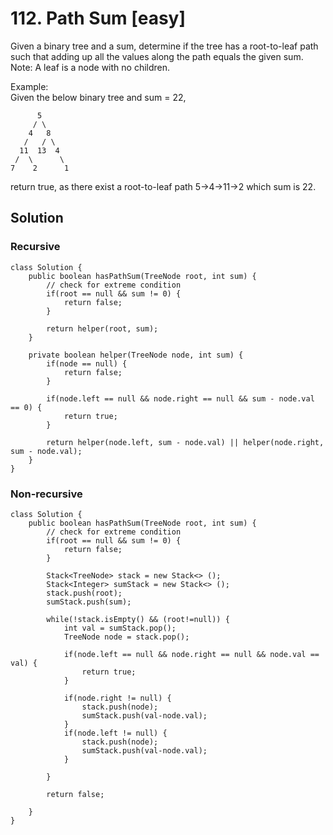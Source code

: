 # 112. Path Sum [easy]     

Given a binary tree and a sum, determine if the tree has a root-to-leaf path such that adding up all the values along the path equals the given sum.    
Note: A leaf is a node with no children.    

Example:    
Given the below binary tree and sum = 22,     
```
      5
     / \
    4   8
   /   / \
  11  13  4
 /  \      \
7    2      1
```
return true, as there exist a root-to-leaf path 5->4->11->2 which sum is 22.

## Solution     

### Recursive    

```
class Solution {
    public boolean hasPathSum(TreeNode root, int sum) {
        // check for extreme condition
        if(root == null && sum != 0) {
            return false;
        }
        
        return helper(root, sum);       
    }
    
    private boolean helper(TreeNode node, int sum) {
        if(node == null) {
            return false;
        }
        
        if(node.left == null && node.right == null && sum - node.val == 0) {
            return true;
        }
        
        return helper(node.left, sum - node.val) || helper(node.right, sum - node.val);
    }
}
```

### Non-recursive
```
class Solution {
    public boolean hasPathSum(TreeNode root, int sum) {
        // check for extreme condition
        if(root == null && sum != 0) {
            return false;
        }
        
        Stack<TreeNode> stack = new Stack<> ();
        Stack<Integer> sumStack = new Stack<> ();       
        stack.push(root);
        sumStack.push(sum);
        
        while(!stack.isEmpty() && (root!=null)) {
            int val = sumStack.pop();
            TreeNode node = stack.pop();
            
            if(node.left == null && node.right == null && node.val == val) {
                return true;
            }
            
            if(node.right != null) {
                stack.push(node);
                sumStack.push(val-node.val);
            }
            if(node.left != null) {
                stack.push(node);
                sumStack.push(val-node.val);
            }
            
        }
        
        return false;
        
    }
}
```

